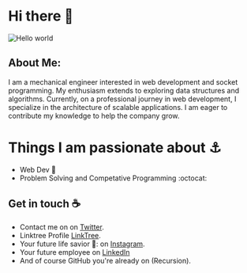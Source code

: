 # Hi there 👋
<img src="https://raw.githubusercontent.com/sagar-viradiya/sagar-viradiya/master/resources/banner.png" alt="Hello world">


## About Me:
I am a mechanical engineer interested in web development and socket programming. My enthusiasm extends to exploring data structures and algorithms. Currently, on a professional journey in web development, I specialize in the architecture of scalable applications. I am eager to contribute my knowledge to help the company grow.
# Things I am passionate about ⚓
- Web Dev :robot:
- Problem Solving and Competative Programming :octocat:

## Get in touch :coffee:
- Contact me on on [Twitter](https://twitter.com/crickipedia04).
- Linktree Profile [LinkTree](https://linktr.ee/vengateshk).
- Your future life savior 💙: on [Instagram](https://www.instagram.com/venky04_/).
- Your future employee on [LinkedIn](https://www.linkedin.com/in/vengateshk18)
- And of course GitHub you're already on (Recursion).


<!--
**sagar-viradiya/sagar-viradiya** is a ✨ _special_ ✨ repository because its `README.md` (this file) appears on your GitHub profile.

Here are some ideas to get you started:

- 🔭 I’m currently working on ...
- 🌱 I’m currently learning ...
- 👯 I’m looking to collaborate on ...
- 🤔 I’m looking for help with ...
- 💬 Ask me about ...
- 📫 How to reach me: ...
- 😄 Pronouns: ...
- ⚡ Fun fact: ...
-->

